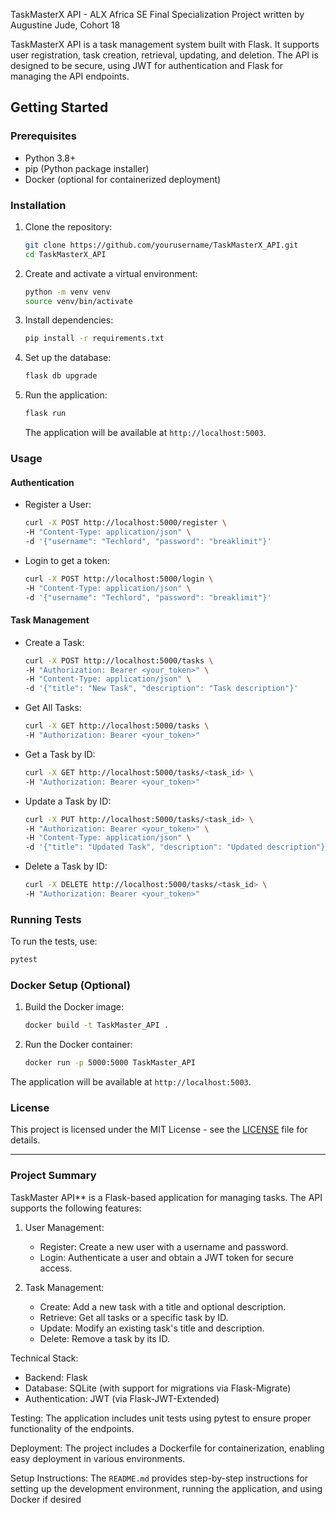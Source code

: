 TaskMasterX API - ALX Africa SE Final Specialization Project written by Augustine Jude, Cohort 18

TaskMasterX API is a task management system built with Flask. It supports user registration, task creation, retrieval, updating, and deletion. The API is designed to be secure, using JWT for authentication and Flask for managing the API endpoints.

## Getting Started

### Prerequisites

- Python 3.8+
- pip (Python package installer)
- Docker (optional for containerized deployment)

### Installation

1. Clone the repository:

   ```bash
   git clone https://github.com/yourusername/TaskMasterX_API.git
   cd TaskMasterX_API
   ```

2. Create and activate a virtual environment:

   ```bash
   python -m venv venv
   source venv/bin/activate
   ```

3. Install dependencies:

   ```bash
   pip install -r requirements.txt
   ```

4. Set up the database:

   ```bash
   flask db upgrade
   ```

5. Run the application:

   ```bash
   flask run
   ```

   The application will be available at `http://localhost:5003`.

### Usage

#### Authentication

- Register a User:

   ```bash
   curl -X POST http://localhost:5000/register \
   -H "Content-Type: application/json" \
   -d '{"username": "Techlord", "password": "breaklimit"}'
   ```

- Login to get a token:

   ```bash
   curl -X POST http://localhost:5000/login \
   -H "Content-Type: application/json" \
   -d '{"username": "Techlord", "password": "breaklimit"}'
   ```

#### Task Management

- Create a Task:

   ```bash
   curl -X POST http://localhost:5000/tasks \
   -H "Authorization: Bearer <your_token>" \
   -H "Content-Type: application/json" \
   -d '{"title": "New Task", "description": "Task description"}'
   ```

- Get All Tasks:

   ```bash
   curl -X GET http://localhost:5000/tasks \
   -H "Authorization: Bearer <your_token>"
   ```

- Get a Task by ID:

   ```bash
   curl -X GET http://localhost:5000/tasks/<task_id> \
   -H "Authorization: Bearer <your_token>"
   ```

- Update a Task by ID:

   ```bash
   curl -X PUT http://localhost:5000/tasks/<task_id> \
   -H "Authorization: Bearer <your_token>" \
   -H "Content-Type: application/json" \
   -d '{"title": "Updated Task", "description": "Updated description"}'
   ```

- Delete a Task by ID:

   ```bash
   curl -X DELETE http://localhost:5000/tasks/<task_id> \
   -H "Authorization: Bearer <your_token>"
   ```

### Running Tests

To run the tests, use:

```bash
pytest
```

### Docker Setup (Optional)

1. Build the Docker image:

   ```bash
   docker build -t TaskMaster_API .
   ```

2. Run the Docker container:

   ```bash
   docker run -p 5000:5000 TaskMaster_API
   ```

The application will be available at `http://localhost:5003`.

### License

This project is licensed under the MIT License - see the [LICENSE](LICENSE) file for details.

---

### Project Summary

TaskMaster API** is a Flask-based application for managing tasks. The API supports the following features:

1. User Management:
   - Register: Create a new user with a username and password.
   - Login: Authenticate a user and obtain a JWT token for secure access.

2. Task Management:
   - Create: Add a new task with a title and optional description.
   - Retrieve: Get all tasks or a specific task by ID.
   - Update: Modify an existing task's title and description.
   - Delete: Remove a task by its ID.

Technical Stack:
- Backend: Flask
- Database: SQLite (with support for migrations via Flask-Migrate)
- Authentication: JWT (via Flask-JWT-Extended)

Testing: The application includes unit tests using pytest to ensure proper functionality of the endpoints.

Deployment: The project includes a Dockerfile for containerization, enabling easy deployment in various environments.

Setup Instructions: The `README.md` provides step-by-step instructions for setting up the development environment, running the application, and using Docker if desired
